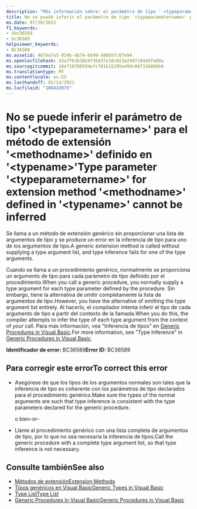 ```yaml
---
description: "Más información sobre: el parámetro de tipo ' <typeparametername> ' para el método de extensión ' <methodname> ' definido en ' <typename> ' no se puede inferir"
title: No se puede inferir el parámetro de tipo '<typeparametername>' para el método de extensión '<methodname>' definido en '<typename>'
ms.date: 07/20/2015
f1_keywords:
- vbc36589
- bc36589
helpviewer_keywords:
- BC36589
ms.assetid: 4676a7a5-934b-4b74-b640-48065fc07e94
ms.openlocfilehash: d3a7fb3b3824f36437e18c023e2497184d4fe60a
ms.sourcegitcommit: 10e719780594efc781b15295e499c66f316068b8
ms.translationtype: MT
ms.contentlocale: es-ES
ms.lasthandoff: 02/14/2021
ms.locfileid: "100424975"
---
```

# <a name="type-parameter-typeparametername-for-extension-method-methodname-defined-in-typename-cannot-be-inferred"></a><span data-ttu-id="51042-103">No se puede inferir el parámetro de tipo '\<typeparametername>' para el método de extensión '\<methodname>' definido en '\<typename>'</span><span class="sxs-lookup"><span data-stu-id="51042-103">Type parameter '\<typeparametername>' for extension method '\<methodname>' defined in '\<typename>' cannot be inferred</span></span>

<span data-ttu-id="51042-104">Se llama a un método de extensión genérico sin proporcionar una lista de argumentos de tipo y se produce un error en la inferencia de tipo para uno de los argumentos de tipo.</span><span class="sxs-lookup"><span data-stu-id="51042-104">A generic extension method is called without supplying a type argument list, and type inference fails for one of the type arguments.</span></span>  
  
 <span data-ttu-id="51042-105">Cuando se llama a un procedimiento genérico, normalmente se proporciona un argumento de tipo para cada parámetro de tipo definido por el procedimiento.</span><span class="sxs-lookup"><span data-stu-id="51042-105">When you call a generic procedure, you normally supply a type argument for each type parameter defined by the procedure.</span></span> <span data-ttu-id="51042-106">Sin embargo, tiene la alternativa de omitir completamente la lista de argumentos de tipo.</span><span class="sxs-lookup"><span data-stu-id="51042-106">However, you have the alternative of omitting the type argument list entirely.</span></span> <span data-ttu-id="51042-107">Al hacerlo, el compilador intenta inferir el tipo de cada argumento de tipo a partir del contexto de la llamada.</span><span class="sxs-lookup"><span data-stu-id="51042-107">When you do this, the compiler attempts to infer the type of each type argument from the context of your call.</span></span> <span data-ttu-id="51042-108">Para más información, vea "Inferencia de tipos" en [Generic Procedures in Visual Basic](../programming-guide/language-features/data-types/generic-procedures.md).</span><span class="sxs-lookup"><span data-stu-id="51042-108">For more information, see "Type Inference" in [Generic Procedures in Visual Basic](../programming-guide/language-features/data-types/generic-procedures.md).</span></span>  
  
 <span data-ttu-id="51042-109">**Identificador de error:** BC36589</span><span class="sxs-lookup"><span data-stu-id="51042-109">**Error ID:** BC36589</span></span>  
  
## <a name="to-correct-this-error"></a><span data-ttu-id="51042-110">Para corregir este error</span><span class="sxs-lookup"><span data-stu-id="51042-110">To correct this error</span></span>  
  
- <span data-ttu-id="51042-111">Asegúrese de que los tipos de los argumentos normales son tales que la inferencia de tipo es coherente con los parámetros de tipo declarados para el procedimiento genérico.</span><span class="sxs-lookup"><span data-stu-id="51042-111">Make sure the types of the normal arguments are such that type inference is consistent with the type parameters declared for the generic procedure.</span></span>  
  
     <span data-ttu-id="51042-112">o bien</span><span class="sxs-lookup"><span data-stu-id="51042-112">-or-</span></span>  
  
- <span data-ttu-id="51042-113">Llame al procedimiento genérico con una lista completa de argumentos de tipo, por lo que no sea necesaria la inferencia de tipos.</span><span class="sxs-lookup"><span data-stu-id="51042-113">Call the generic procedure with a complete type argument list, so that type inference is not necessary.</span></span>  
  
## <a name="see-also"></a><span data-ttu-id="51042-114">Consulte también</span><span class="sxs-lookup"><span data-stu-id="51042-114">See also</span></span>

- [<span data-ttu-id="51042-115">Métodos de extensión</span><span class="sxs-lookup"><span data-stu-id="51042-115">Extension Methods</span></span>](../programming-guide/language-features/procedures/extension-methods.md)
- [<span data-ttu-id="51042-116">Tipos genéricos en Visual Basic</span><span class="sxs-lookup"><span data-stu-id="51042-116">Generic Types in Visual Basic</span></span>](../programming-guide/language-features/data-types/generic-types.md)
- [<span data-ttu-id="51042-117">Type List</span><span class="sxs-lookup"><span data-stu-id="51042-117">Type List</span></span>](../language-reference/statements/type-list.md)
- [<span data-ttu-id="51042-118">Generic Procedures in Visual Basic</span><span class="sxs-lookup"><span data-stu-id="51042-118">Generic Procedures in Visual Basic</span></span>](../programming-guide/language-features/data-types/generic-procedures.md)
